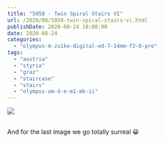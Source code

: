 ```yaml
---
title: "5058 - Twin Spiral Stairs VI"
url: /2020/08/5058-twin-spiral-stairs-vi.html
publishDate: 2020-08-24 18:00:00
date: 2020-08-24
categories: 
  - "olympus-m-zuiko-digital-ed-7-14mm-f2-8-pro"
tags: 
  - "austria"
  - "styria"
  - "graz"
  - "staircase"
  - "stairs"
  - "olympus-om-d-e-m1-mk-ii"
---
```

<div class="container">
<div class="center"><a target="_blank" href="https://d25zfm9zpd7gm5.cloudfront.net/1200x1200/2018/20180705_121214_lr.jpg"><img class="webfeedsFeaturedVisual" src="https://d25zfm9zpd7gm5.cloudfront.net/0600x0600/2018/20180705_121214_lr.jpg" /></a></div>
</div>
<br />

And for the last image we go totally surreal :grinning: